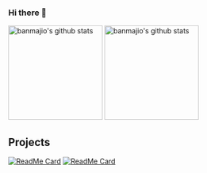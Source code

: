### Hi there 👋

<!--
**banmajio/banmajio** is a ✨ _special_ ✨ repository because its `README.md` (this file) appears on your GitHub profile.

Here are some ideas to get you started:

- 🔭 I’m currently working on ...
- 🌱 I’m currently learning ...
- 👯 I’m looking to collaborate on ...
- 🤔 I’m looking for help with ...
- 💬 Ask me about ...
- 📫 How to reach me: ...
- 😄 Pronouns: ...
- ⚡ Fun fact: ...
-->


<p align="left">
<img alt="banmajio's github stats" height='190' src="https://github-readme-stats.vercel.app/api?username=banmajio&show_icons=true&include_all_commits=true">
<img alt="banmajio's github stats" height='190' src="https://github-readme-stats.vercel.app/api/top-langs/?username=banmajio">
</p>

## Projects
[![ReadMe Card](https://github-readme-stats.vercel.app/api/pin/?username=banmajio&repo=RTSPtoRTMP&theme=shades-of-purple)](https://github.com/banmajio/RTSPtoRTMP)
[![ReadMe Card](https://github-readme-stats.vercel.app/api/pin/?username=banmajio&repo=Library&theme=shades-of-purple)](https://github.com/banmajio/Library)
